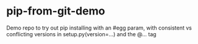 # pip-from-git-demo
Demo repo to try out pip installing with an #egg param, with consistent vs conflicting versions in setup.py(version=...) and the @... tag
